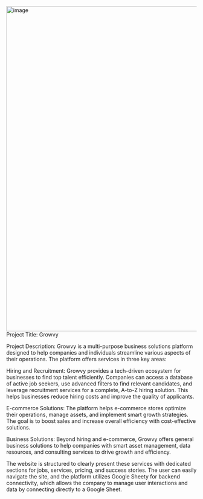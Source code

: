 <img width="1824" height="861" alt="image" src="https://github.com/user-attachments/assets/caae3855-b3c0-4c76-916f-695d29c4ce56" />
Project Title:
Growvy

Project Description:
Growvy is a multi-purpose business solutions platform designed to help companies and individuals streamline various aspects of their operations. The platform offers services in three key areas:

Hiring and Recruitment: Growvy provides a tech-driven ecosystem for businesses to find top talent efficiently. Companies can access a database of active job seekers, use advanced filters to find relevant candidates, and leverage recruitment services for a complete, A-to-Z hiring solution. This helps businesses reduce hiring costs and improve the quality of applicants.

E-commerce Solutions: The platform helps e-commerce stores optimize their operations, manage assets, and implement smart growth strategies. The goal is to boost sales and increase overall efficiency with cost-effective solutions.

Business Solutions: Beyond hiring and e-commerce, Growvy offers general business solutions to help companies with smart asset management, data resources, and consulting services to drive growth and efficiency.

The website is structured to clearly present these services with dedicated sections for jobs, services, pricing, and success stories. The user can easily navigate the site, and the platform utilizes Google Sheety for backend connectivity, which allows the company to manage user interactions and data by connecting directly to a Google Sheet.
